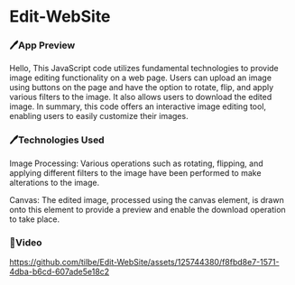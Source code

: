 <h1> Edit-WebSite </h1>



<h3>🖊️App Preview </h3>



<p>Hello,
  This JavaScript code utilizes fundamental technologies to provide image editing functionality on a web page. Users can upload an image using buttons on the page and have the option to rotate,
  flip, and apply various filters to the image.
  It also allows users to download the edited image. In summary, this code offers an interactive image editing tool, enabling users to easily customize their images.
</p>


<h3>🖊️Technologies Used</h3>
<p> Image Processing: Various operations such as rotating, flipping, and applying different filters to the image have been performed to make alterations to the image.

Canvas: The edited image, processed using the canvas element, is drawn onto this element to provide a preview and enable the download operation to take place.  </p>


<h3>🎥Video</h3>


https://github.com/tilbe/Edit-WebSite/assets/125744380/f8fbd8e7-1571-4dba-b6cd-607ade5e18c2




